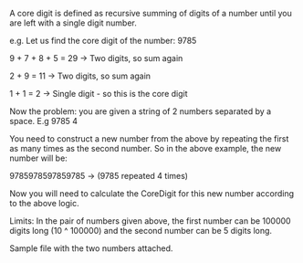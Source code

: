 A core digit is defined as recursive summing of digits of a number until you are left with a single digit number.

e.g. Let us find the core digit of the number: 9785

9 + 7 + 8 + 5 = 29     -> Two digits, so sum again

2 + 9 = 11                 -> Two digits, so sum again

1 + 1 = 2               -> Single digit - so this is the core digit

Now the problem: you are given a string of 2 numbers separated by a space. E.g 9785  4

You need to construct a new number from the above by repeating the first as many times as the second number. So in the above example, the new number will be:

9785978597859785    -> (9785 repeated 4 times)

Now you will need to calculate the CoreDigit for this new number according to the above logic.

Limits: In the pair of numbers given above, the first number can be 100000 digits long (10 ^ 100000) and the second number can be 5 digits long.

Sample file with the two numbers attached.